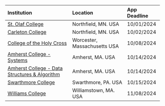 
| **Institution** | **Location** | **App Deadline** |
| :----       | :---       | :--- |
| [St. Olaf College](#st-olaf) | Northfield, MN. USA | 10/01/2024 |
| [Carleton College](#carleton) | Northfield, MN. USA | 10/02/2024 |
| [College of the Holy Cross](#holy-cross) |Worcester, Massachusetts USA | 10/08/2024 |
| [Amherst College - Systems](#amherst-systems) |Amherst, MA. USA | 10/14/2024 |
| [Amherst College - Data Structures & Algorithm](#amherst-data) |Amherst, MA. USA | 10/14/2024 |
| [Swarthmore College](#swarthmore) | Swarthmore, PA. USA | 10/15/2024 |
| [Williams College](#williams) | Williamstown, MA. USA | 11/08/2024 |
